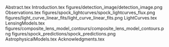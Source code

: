 Abstract.tex
Introduction.tex
figures/detection_image/detection_image.png
Observations.tex
figures/spock_lightcurves/spock_lightcurves_flux.png
figures/light_curve_linear_fits/light_curve_linear_fits.png
LightCurves.tex
LensingModels.tex
figures/composite_lens_model_contours/composite_lens_model_contours.png
figures/spock_predictions/spock_predictions.png
AstrophysicalModels.tex
Acknowledgments.tex

  